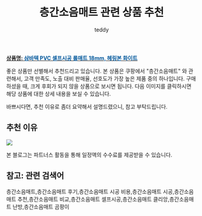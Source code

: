 ﻿---
layout: post
title:  "층간소음매트 관련 상품 추천"
author: teddy
categories: [ 가구/인테리어 ]
tags: [층간소음매트,층간소음매트 후기,층간소음매트 시공 비용,층간소음매트 시공,층간소음매트 추천,층간소음매트 비교,층간소음매트 셀프시공,층간소음매트 클리앙,층간소음매트 난방,층간소음매트 곰팡이]
image: https://static.coupangcdn.com/image/retail/images/1113505576177774-06eac056-7c2a-4b54-848a-1c314527a9e4.jpg 
description: "쿠팡에서 층간소음매트 관련 상품으로 가장 고객 선호도가 높은 제품 중 하나입니다."
---

<a href="https://link.coupang.com/re/AFFSDP?lptag=AF3256674&pageKey=1515744550&itemId=2580777189&vendorItemId=70573024305&traceid=V0-153-c0c46acbe995da83&requestid=20221226201950808424407"><b>상품명: <font color='#01579B'>삼바텍 PVC 셀프시공 롤매트 18mm, 헤링본 화이트</font></b></a>

좋은 상품만 선별해서 추천드리고 있습니다.
본 상품은 쿠팡에서 "층간소음매트" 와 관련해서, 고객 만족도, 노출 대비 판매율, 선호도가 가장 높은 제품 중의 하나입니다.
구매하셨을 때, 크게 후회가 되지 않을 상품으로 보시면 됩니다. 
다음 이미지를 클릭하시면 해당 상품에 대한 상세 내용을 보실 수 있습니다.

바쁘시다면, 추천 이유로 좀더 요약해서 설명드렸으니, 참고 부탁드립니다.

## 추천 이유 

<a href="https://link.coupang.com/re/AFFSDP?lptag=AF3256674&pageKey=1515744550&itemId=2580777189&vendorItemId=70573024305&traceid=V0-153-c0c46acbe995da83&requestid=20221226201950808424407"><img src="https://thumbnail10.coupangcdn.com/thumbnails/remote/q89/image/retail/images/136164276583691-1ed26688-1959-421b-96f6-32fd67a3b5f7.jpg"></a> 

본 블로그는 파트너스 활동을 통해 일정액의 수수료를 제공받을 수 있습니다.

## 참고: 관련 검색어    
층간소음매트,층간소음매트 후기,층간소음매트 시공 비용,층간소음매트 시공,층간소음매트 추천,층간소음매트 비교,층간소음매트 셀프시공,층간소음매트 클리앙,층간소음매트 난방,층간소음매트 곰팡이